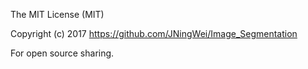 The MIT License (MIT)

Copyright (c) 2017 https://github.com/JNingWei/Image_Segmentation

For open source sharing.
